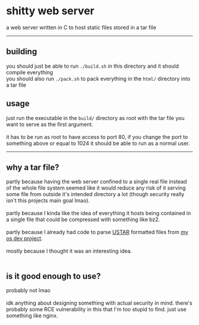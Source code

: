 # shitty web server
a web server written in C to host static files stored in a tar file<br>
<hr>

## building
you should just be able to run `./build.sh` in this directory and it should compile everything<br>
you should also run `./pack.sh` to pack everything in the `html/` directory into a tar file<br>

## usage
just run the executable in the `build/` directory as root with the tar file you want to serve as the first argument.<br><br>
it has to be run as root to have access to port 80, if you change the port to something above or equal to 1024 it should be able to run as a normal user.<br>
<hr>

## why a tar file?
partly because having the web server confined to a single real file instead of the whole file system seemed like it would reduce any risk of it serving some file from outside it's intended directory a lot (though security really isn't this projects main goal lmao).<br><br>
partly because I kinda like the idea of everything it hosts being contained in a single file that could be compressed with something like bz2.<br><br>
partly because I already had code to parse [USTAR](https://wiki.osdev.org/USTAR) formatted files from [my os dev project](https://github.com/kittrz9/os-dev-thing).<br><br>
mostly because I thought it was an interesting idea.<br><br>

## is it good enough to use?
probably not lmao<br><br>
idk anything about designing something with actual security in mind. there's probably some RCE vulnerability in this that I'm too stupid to find. just use something like nginx.<br>
